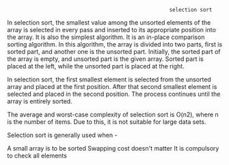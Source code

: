                                                          selection sort
In selection sort, the smallest value among the unsorted elements of the array is selected in every pass and inserted to its appropriate position into the array. It is also the simplest algorithm. It is an in-place comparison sorting algorithm. In this algorithm, the array is divided into two parts, first is sorted part, and another one is the unsorted part. Initially, the sorted part of the array is empty, and unsorted part is the given array. Sorted part is placed at the left, while the unsorted part is placed at the right.

In selection sort, the first smallest element is selected from the unsorted array and placed at the first position. After that second smallest element is selected and placed in the second position. The process continues until the array is entirely sorted.

The average and worst-case complexity of selection sort is O(n2), where n is the number of items. Due to this, it is not suitable for large data sets.


Selection sort is generally used when -

A small array is to be sorted
Swapping cost doesn't matter
It is compulsory to check all elements
